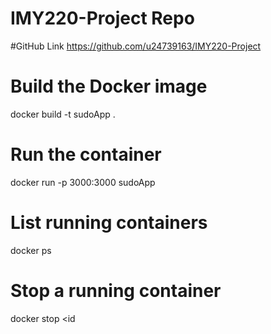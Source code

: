 # IMY220-Project Repo

#GitHub Link
https://github.com/u24739163/IMY220-Project

# Build the Docker image
docker build -t sudoApp .

# Run the container
docker run -p 3000:3000 sudoApp

# List running containers
docker ps

# Stop a running container
docker stop <id
